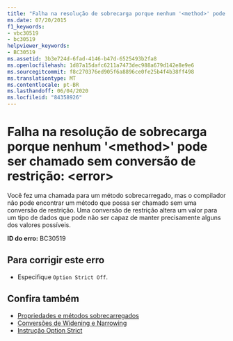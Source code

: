 ```yaml
---
title: "Falha na resolução de sobrecarga porque nenhum '<method>' pode ser chamado sem conversão de restrição: <error>"
ms.date: 07/20/2015
f1_keywords:
- vbc30519
- bc30519
helpviewer_keywords:
- BC30519
ms.assetid: 3b3e724d-6fad-4146-b47d-6525493b2fa8
ms.openlocfilehash: 1d87a15dafc6211a7473dec988a679d142e8e9e6
ms.sourcegitcommit: f8c270376ed905f6a8896ce0fe25b4f4b38ff498
ms.translationtype: MT
ms.contentlocale: pt-BR
ms.lasthandoff: 06/04/2020
ms.locfileid: "84358926"
---
```

# <a name="overload-resolution-failed-because-no-accessible-method-can-be-called-without-a-narrowing-conversion-error"></a>Falha na resolução de sobrecarga porque nenhum '\<method>' pode ser chamado sem conversão de restrição: \<error>
Você fez uma chamada para um método sobrecarregado, mas o compilador não pode encontrar um método que possa ser chamado sem uma conversão de restrição. Uma conversão de restrição altera um valor para um tipo de dados que pode não ser capaz de manter precisamente alguns dos valores possíveis.  
  
 **ID do erro:** BC30519  
  
## <a name="to-correct-this-error"></a>Para corrigir este erro  
  
- Especifique `Option Strict Off`.  
  
## <a name="see-also"></a>Confira também

- [Propriedades e métodos sobrecarregados](../programming-guide/language-features/objects-and-classes/overloaded-properties-and-methods.md)
- [Conversões de Widening e Narrowing](../programming-guide/language-features/data-types/widening-and-narrowing-conversions.md)
- [Instrução Option Strict](../language-reference/statements/option-strict-statement.md)
